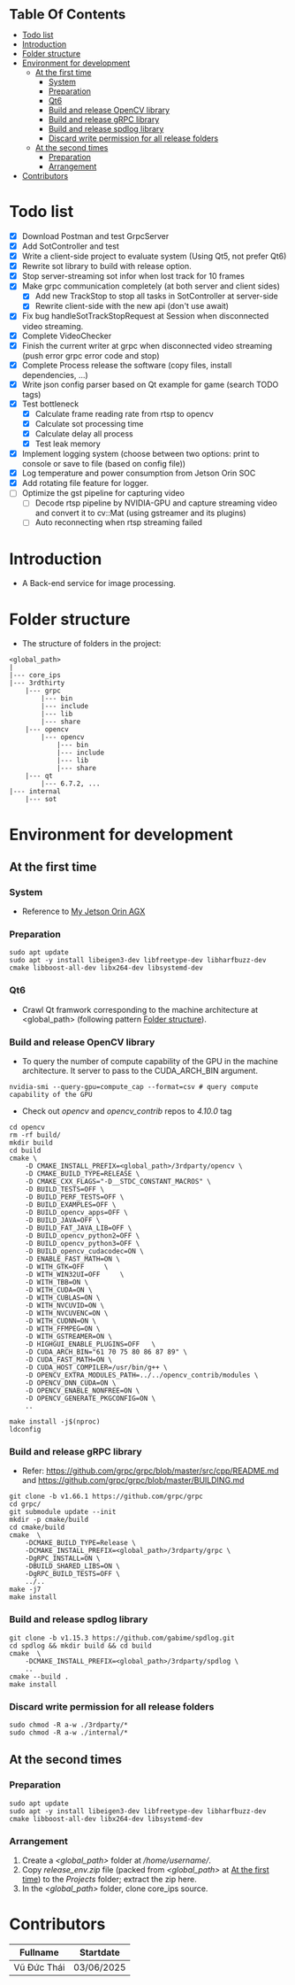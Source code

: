 <font size= "5"> **Table Of Contents** </font>
- [Todo list](#todo-list)
- [Introduction](#introduction)
- [Folder structure](#folder-structure)
- [Environment for development](#environment-for-development)
  - [At the first time](#at-the-first-time)
    - [System](#system)
    - [Preparation](#preparation)
    - [Qt6](#qt6)
    - [Build and release OpenCV library](#build-and-release-opencv-library)
    - [Build and release gRPC library](#build-and-release-grpc-library)
    - [Build and release spdlog library](#build-and-release-spdlog-library)
    - [Discard write permission for all release folders](#discard-write-permission-for-all-release-folders)
  - [At the second times](#at-the-second-times)
    - [Preparation](#preparation-1)
    - [Arrangement](#arrangement)
- [Contributors](#contributors)


# Todo list
- [x] Download Postman and test GrpcServer
- [x] Add SotController and test
- [x] Write a client-side project to evaluate system (Using Qt5, not prefer Qt6)
- [x] Rewrite sot library to build with release option.
- [x] Stop server-streaming sot infor when lost track for 10 frames 
- [x] Make grpc communication completely (at both server and client sides)
  - [x] Add new TrackStop to stop all tasks in SotController at server-side
  - [x] Rewrite client-side with the new api (don't use await)
- [x] Fix bug handleSotTrackStopRequest at Session when disconnected video streaming.
- [x] Complete VideoChecker
- [x] Finish the current writer at grpc when disconnected video streaming (push error grpc error code and stop)
- [x] Complete Process release the software (copy files, install dependencies, ...)
- [x] Write json config parser based on Qt example for game (search TODO tags)
- [x] Test bottleneck 
  - [x] Calculate frame reading rate from rtsp to opencv
  - [x] Calculate sot processing time
  - [x] Calculate delay all process
  - [x] Test leak memory
- [x] Implement logging system (choose between two options: print to console or save to file (based on config file))
- [x] Log temperature and power consumption from Jetson Orin SOC
- [x] Add rotating file feature for logger.
- [ ] Optimize the gst pipeline for capturing video
  - [ ] Decode rtsp pipeline by NVIDIA-GPU and capture streaming video and convert it to cv::Mat (using gstreamer and its plugins)
  - [ ] Auto reconnecting when rtsp streaming failed

# Introduction
- A Back-end service for image processing.
# Folder structure
- The structure of folders in the project:
```
<global_path>
|
|--- core_ips
|--- 3rdthirty
    |--- grpc
        |--- bin
        |--- include
        |--- lib
        |--- share
    |--- opencv
        |--- opencv
            |--- bin
            |--- include
            |--- lib
            |--- share
    |--- qt
        |--- 6.7.2, ...
|--- internal
    |--- sot
```
# Environment for development
## At the first time
### System
- Reference to [My Jetson Orin AGX](./docs/jetson_system_information.md)
### Preparation
```
sudo apt update
sudo apt -y install libeigen3-dev libfreetype-dev libharfbuzz-dev cmake libboost-all-dev libx264-dev libsystemd-dev
```

### Qt6
- Crawl Qt framwork corresponding to the machine architecture at <global_path> (following pattern [Folder structure](#folder-structure)).
### Build and release OpenCV library
- To query the number of compute capability of the GPU in the machine architecture. It server to pass to the CUDA_ARCH_BIN argument.
```
nvidia-smi --query-gpu=compute_cap --format=csv # query compute capability of the GPU
```
- Check out *opencv* and *opencv_contrib* repos to *4.10.0* tag
```
cd opencv
rm -rf build/
mkdir build
cd build
cmake \
    -D CMAKE_INSTALL_PREFIX=<global_path>/3rdparty/opencv \
    -D CMAKE_BUILD_TYPE=RELEASE \
    -D CMAKE_CXX_FLAGS="-D__STDC_CONSTANT_MACROS" \
    -D BUILD_TESTS=OFF \
    -D BUILD_PERF_TESTS=OFF \
    -D BUILD_EXAMPLES=OFF \
    -D BUILD_opencv_apps=OFF \
    -D BUILD_JAVA=OFF \
    -D BUILD_FAT_JAVA_LIB=OFF \
    -D BUILD_opencv_python2=OFF \
    -D BUILD_opencv_python3=OFF \
    -D BUILD_opencv_cudacodec=ON \
    -D ENABLE_FAST_MATH=ON \
    -D WITH_GTK=OFF 	\
    -D WITH_WIN32UI=OFF 	\
    -D WITH_TBB=ON \
    -D WITH_CUDA=ON \
    -D WITH_CUBLAS=ON \
    -D WITH_NVCUVID=ON \
    -D WITH_NVCUVENC=ON \
    -D WITH_CUDNN=ON \
    -D WITH_FFMPEG=ON \
    -D WITH_GSTREAMER=ON \
    -D HIGHGUI_ENABLE_PLUGINS=OFF	\
    -D CUDA_ARCH_BIN="61 70 75 80 86 87 89" \
    -D CUDA_FAST_MATH=ON \
    -D CUDA_HOST_COMPILER=/usr/bin/g++ \
    -D OPENCV_EXTRA_MODULES_PATH=../../opencv_contrib/modules \
    -D OPENCV_DNN_CUDA=ON \
    -D OPENCV_ENABLE_NONFREE=ON \
    -D OPENCV_GENERATE_PKGCONFIG=ON \
    ..

make install -j$(nproc)
ldconfig
```
### Build and release gRPC library
- Refer: https://github.com/grpc/grpc/blob/master/src/cpp/README.md and https://github.com/grpc/grpc/blob/master/BUILDING.md
```
git clone -b v1.66.1 https://github.com/grpc/grpc
cd grpc/
git submodule update --init
mkdir -p cmake/build
cd cmake/build
cmake  \
    -DCMAKE_BUILD_TYPE=Release \
    -DCMAKE_INSTALL_PREFIX=<global_path>/3rdparty/grpc \
    -DgRPC_INSTALL=ON \
    -DBUILD_SHARED_LIBS=ON \
    -DgRPC_BUILD_TESTS=OFF \
    ../..
make -j7
make install
```

### Build and release spdlog library
```
git clone -b v1.15.3 https://github.com/gabime/spdlog.git
cd spdlog && mkdir build && cd build
cmake  \
    -DCMAKE_INSTALL_PREFIX=<global_path>/3rdparty/spdlog \
    ..
cmake --build .
make install
```


### Discard write permission for all release folders
```
sudo chmod -R a-w ./3rdparty/*
sudo chmod -R a-w ./internal/*
```

## At the second times
### Preparation
```
sudo apt update
sudo apt -y install libeigen3-dev libfreetype-dev libharfbuzz-dev cmake libboost-all-dev libx264-dev libsystemd-dev
```

### Arrangement
1. Create a *<global_path>* folder at */home/username/*.
2. Copy *release_env.zip* file (packed from *<global_path>* at [At the first time](#at-the-first-time)) to the *Projects* folder; extract the zip here.
3. In the *<global_path>* folder, clone core_ips source.

# Contributors
|  Fullname   | Startdate  |
| :---------: | :--------: |
| Vũ Đức Thái | 03/06/2025 |

